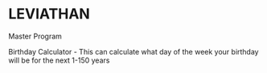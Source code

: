 # LEVIATHAN
Master Program 

Birthday Calculator - This can calculate what day of the week your birthday will be for the next 1-150 years
